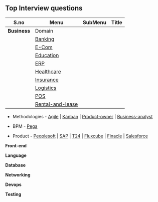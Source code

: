 ## Top Interview questions

|S.no |Menu |SubMenu  |Title|
|--- |--- |--- |---|
|**Business** |Domain 
    | [Banking](https://clouddose.blogspot.com/2020/11/banking.html)
    | [E-Com](https://clouddose.blogspot.com/2020/12/e-com.html)
    | [Education](https://clouddose.blogspot.com/2020/12/education.html)
    | [ERP](https://clouddose.blogspot.com/2020/11/erp.html)
    | [Healthcare](https://clouddose.blogspot.com/2020/12/healthcare.html)
    | [Insurance](https://clouddose.blogspot.com/2020/12/insurance.html)
    | [Logistics](https://clouddose.blogspot.com/2020/12/logistics.html)
    | [POS](https://clouddose.blogspot.com/2020/11/pos.html)
    | [Rental-and-lease](https://clouddose.blogspot.com/2020/12/rental-and-lease.html)|
    
  -   Methodologies
    - [Agile](https://clouddose.blogspot.com/2020/11/agile.html)
    | [Kanban](https://clouddose.blogspot.com/2021/05/kanban.html)
    | [Product-owner](https://clouddose.blogspot.com/2021/05/product-owners.html)
    | [Business-analyst](https://clouddose.blogspot.com/2021/05/business-analyst.html)
    
  -   BPM
    - [Pega](https://clouddose.blogspot.com/2021/05/pega.html)     
    
  -   Product
    - [Peoplesoft](https://clouddose.blogspot.com/2021/04/peoplesoft.html)
    | [SAP](https://clouddose.blogspot.com/2021/05/sap.html)
    | [T24](https://clouddose.blogspot.com/2021/06/t24.html)
    | [Fluxcube](https://clouddose.blogspot.com/2021/06/fluxcube.html)
    | [Finacle](https://clouddose.blogspot.com/2021/06/finacle.html)
    | [Salesforce](https://clouddose.blogspot.com/2021/02/salesforce.html)

**Front-end**



**Language**


**Database**


**Networking**


**Devops**


**Testing**
